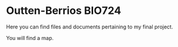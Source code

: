 # Outten-Berrios BIO724
 Here you can find files and documents pertaining to my final project.
 
 You will find a map.
